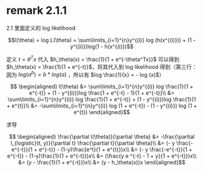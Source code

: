 # remark 2.1.1

2.1 里面定义的 log likelihood 

$$l(\theta) = log L(\theta) = \sum\limits_{i=1}^{n}y^{(i)} log (h(x^{(i)})) + (1 - y^{(i)})log(1 - h(x^{(i)})$$

定义 $t = \theta^Tx$ 代入 $h_\theta(x) = \frac{1}{1 + e^{-\theta^Tx}}$ 可以得到 $h_\theta(x) = \frac{1}{1 + e^{-t}}$，将其代入到 log likelihood 得到（第三行：因为 $log(a^b) = b * log(a)$ ，所以有 $log \frac{1}{x} = - log (x)$）

$$
\begin{aligned}
l(\theta) &= \sum\limits_{i=1}^{n}y^{(i)} log \frac{1}{1 + e^{-t}} + (1 - y^{(i)})log \frac{1 + e^{-t} - 1}{1 + e^{-t}}\\ &= \sum\limits_{i=1}^{n}y^{(i)} log \frac{1}{1 + e^{-t}} + (1 - y^{(i)})log \frac{1}{1 + e^{t}}\\ &= -\sum\limits_{i=1}^{n}y^{(i)} log (1 + e^{-t}) - (1 - y^{(i)}) log (1 + e^{t})
\end{aligned}$$



求导 

$$
\begin{aligned}
\frac{\partial l(\theta)}{\partial \theta} &= -\frac{\partial l_{logistic}(t, y)}{\partial t} \frac{\partial t}{\partial \theta}\\ &= (- y \frac{-e^{-t}}{1 + e^{-t}} - (1-y)\frac{e^t}{1 + e^{t}})x\\ &= (- y \frac{-e^{-t}}{1 + e^{-t}} - (1-y)\frac{1}{1 + e^{-t}})x\\ &= (\frac{y e ^{-t} - 1 + y}{1 + e^{-t}})x\\ &= (y - \frac{1}{1 + e^{-t}})x\\ &= (y - h_\theta(x))x
\end{aligned}$$
